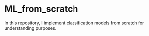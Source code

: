 # ML_from_scratch

In this repository, I implement classification models from scratch for understanding purposes.
